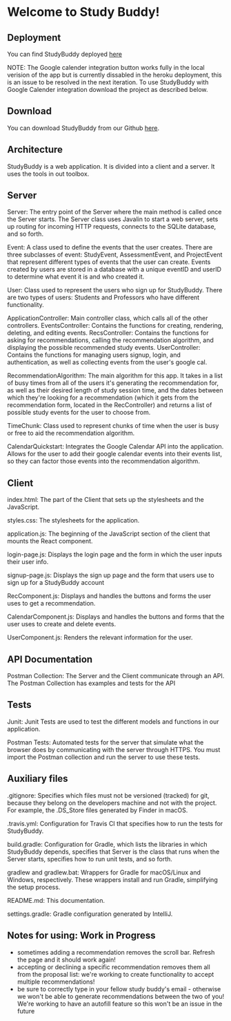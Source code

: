 # Welcome to Study Buddy!

## Deployment

You can find StudyBuddy deployed [here](http://oose-studybuddy.herokuapp.com/)

NOTE: The Google calender integration button works fully in the local verision of the app but is currently dissabled in the heroku deployment, this is an issue to be resolved in the next iteration. To use StudyBuddy with Google Calender integration download the project as described below.

## Download

You can download StudyBuddy from our Github [here](https://github.com/jhu-oose/2019-group-jhuoosers).

## Architecture

StudyBuddy is a web application. It is divided into a client and a server. It uses the tools in out toolbox.

## Server

Server: The entry point of the Server where the main method is called once the Server starts. 
The Server class uses Javalin to start a web server, sets up routing for incoming HTTP requests, 
connects to the SQLite database, and so forth.

Event: A class used to define the events that the user creates. There are three subclasses of event:
StudyEvent, AssessmentEvent, and ProjectEvent that represent different types of events that the user
can create. Events created by users are stored in a database with a unique eventID and userID to determine
what event it is and who created it.

User: Class used to represent the users who sign up for StudyBuddy. There are two types of users:
Students and Professors who have different functionality.

ApplicationController: Main controller class, which calls all of the other controllers.
EventsController: Contains the functions for creating, rendering, deleting, and editing events.
RecsController: Contains the functions for asking for recommendations, calling the recommendation algorithm, and displaying the possible recommended study events.
UserController: Contains the functions for managing users signup, login, and authentication, as well as collecting events from the user's google cal.

RecommendationAlgorithm: The main algorithm for this app. It takes in a list of busy times 
from all of the users it's generating the recommendation for, as well as their desired length
of study session time, and the dates between which they're looking for a recommendation (which it gets from the recommendation form, located in the RecController) and returns a list of possible study events for the user to choose from.

TimeChunk: Class used to represent chunks of time when the user is busy or free to aid the 
recommendation algorithm.

CalendarQuickstart: Integrates the Google Calendar API into the application. Allows for the user
to add their google calendar events into their events list, so they can factor those events into the recommendation algorithm. 

## Client

index.html: The part of the Client that sets up the stylesheets and the JavaScript.

styles.css: The stylesheets for the application.

application.js: The beginning of the JavaScript section of the client that mounts the React component.

login-page.js: Displays the login page and the form in which the user inputs their user info.

signup-page.js: Displays the sign up page and the form that users use to sign up for a StudyBuddy account

RecComponent.js: Displays and handles the buttons and forms the user uses to get a recommendation.

CalendarComponent.js: Displays and handles the buttons and forms that the user uses to create and delete events.

UserComponent.js: Renders the relevant information for the user.

## API Documentation

Postman Collection: The Server and the Client communicate through an API. The Postman Collection has examples and
tests for the API

## Tests

Junit: Junit Tests are used to test the different models and functions in our application.

Postman Tests: Automated tests for the server that simulate what the browser does by communicating with the server through HTTPS.
You must import the Postman collection and run the server to use these tests.

## Auxiliary files

.gitignore: Specifies which files must not be versioned (tracked) for git, because they belong on the developers machine and not with the project. For example, the .DS_Store files generated by Finder in macOS.

.travis.yml: Configuration for Travis CI that specifies how to run the tests for StudyBuddy.

build.gradle: Configuration for Gradle, which lists the libraries in which StudyBuddy depends, specifies that Server is the class that runs when the Server starts, specifies how to run unit tests, and so forth.

gradlew and gradlew.bat: Wrappers for Gradle for macOS/Linux and Windows, respectively. These wrappers install and run Gradle, simplifying the setup process.

README.md: This documentation.

settings.gradle: Gradle configuration generated by IntelliJ.


## Notes for using: Work in Progress
- sometimes adding a recommendation removes the scroll bar. Refresh the page and it should work again!
- accepting or declining a specific recommendation removes them all from the proposal list: we're working to create functionality to accept multiple recommendations!
- be sure to correctly type in your fellow study buddy's email - otherwise we won't be able to generate recommendations between the two of you! We're working to have an autofill feature so this won't be an issue in the future

